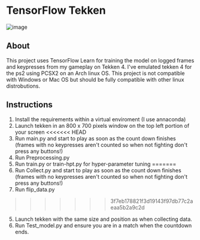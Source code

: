 # TensorFlow Tekken
![image](https://github.com/danlove99/TFTekken/blob/master/banner.jpg)

## About
This project uses TensorFlow Learn for training the model on logged frames and keypresses from my gameplay on Tekken 4. 
I've emulated tekken 4 for the ps2 using PCSX2 on an Arch linux OS. This project is not compatible with Windows or Mac OS but should 
be fully compatible with other linux distrobutions.

## Instructions
1. Install the requirements within a virtual enviroment (I use annaconda)
2. Launch tekken in an 800 x 700 pixels window on the top left portion of your screen
<<<<<<< HEAD
3. Run main.py and start to play as soon as the count down finishes (frames with no keypresses aren't counted so when not fighting don't press any buttons!)
4. Run Preprocessing.py 
5. Run train.py or train-hpt.py for hyper-parameter tuning
=======
3. Run Collect.py and start to play as soon as the count down finishes (frames with no keypresses aren't counted so when not fighting don't press any buttons!)
4. Run flip_data.py 
>>>>>>> 3f7eb178821f3d19143f97db77c2aeaa5b2a9c2d
5. Launch tekken with the same size and position as when collecting data.
6. Run Test_model.py and ensure you are in a match when the countdown ends.
